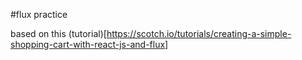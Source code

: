 #flux practice

based on this (tutorial)[https://scotch.io/tutorials/creating-a-simple-shopping-cart-with-react-js-and-flux]